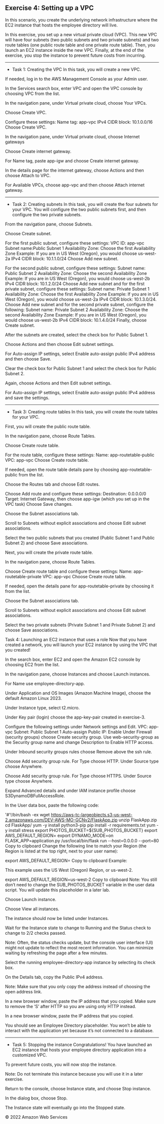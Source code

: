 ## Exercise 4: Setting up a VPC
In this scenario, you create the underlying network infrastructure where the EC2 instance that hosts the employee directory will live.

In this exercise, you set up a new virtual private cloud (VPC). This new VPC will have four subnets (two public subnets and two private subnets) and two route tables (one public route table and one private route table). Then, you launch an EC2 instance inside the new VPC. Finally, at the end of the exercise, you stop the instance to prevent future costs from incurring.

--------------
- Task 1: Creating the VPC
In this task, you will create a new VPC.

If needed, log in to the AWS Management Console as your Admin user.

In the Services search box, enter VPC and open the VPC console by choosing VPC from the list.

In the navigation pane, under Virtual private cloud, choose Your VPCs.

Choose Create VPC.

Configure these settings:
Name tag: app-vpc
IPv4 CIDR block: 10.1.0.0/16
Choose Create VPC.

In the navigation pane, under Virtual private cloud, choose Internet gateways

Choose Create internet gateway.

For Name tag, paste app-igw and choose Create internet gateway.

In the details page for the internet gateway, choose Actions and then choose Attach to VPC.

For Available VPCs, choose app-vpc and then choose Attach internet gateway.

------------
- Task 2: Creating subnets
In this task, you will create the four subnets for your VPC. You will configure the two public subnets first, and then configure the two private subnets.

From the navigation pane, choose Subnets.

Choose Create subnet.

For the first public subnet, configure these settings:
VPC ID: app-vpc
Subnet name:Public Subnet 1
Availability Zone: Choose the first Availability Zone
Example: If you are in US West (Oregon), you would choose us-west-2a
IPv4 CIDR block: 10.1.1.0/24
Choose Add new subnet.

For the second public subnet, configure these settings:
Subnet name: Public Subnet 2
Availability Zone: Choose the second Availability Zone
Example: If you are in US West (Oregon), you would choose us-west-2b
IPv4 CIDR block: 10.1.2.0/24
Choose Add new subnet and for the first private subnet, configure these settings:
Subnet name: Private Subnet 1
Availability Zone: Choose the first Availability Zone
Example: If you are in US West (Oregon), you would choose us-west-2a
IPv4 CIDR block: 10.1.3.0/24.
Choose Add new subnet and for the second private subnet, configure the following:
Subnet name: Private Subnet 2
Availability Zone: Choose the second Availability Zone
Example: If you are in US West (Oregon), you would choose us-west-2b
IPv4 CIDR block: 10.1.4.0/24
Finally, choose Create subnet.

After the subnets are created, select the check box for Public Subnet 1.

Choose Actions and then choose Edit subnet settings.

For Auto-assign IP settings, select Enable auto-assign public IPv4 address and then choose Save.

Clear the check box for Public Subnet 1 and select the check box for Public Subnet 2.

Again, choose Actions and then Edit subnet settings.

For Auto-assign IP settings, select Enable auto-assign public IPv4 address and save the settings.

---------
- Task 3: Creating route tables
In this task, you will create the route tables for your VPC.

First, you will create the public route table.

In the navigation pane, choose Route Tables.

Choose Create route table.

For the route table, configure these settings:
Name: app-routetable-public
VPC: app-vpc
Choose Create route table.

If needed, open the route table details pane by choosing app-routetable-public from the list.

Choose the Routes tab and choose Edit routes.

Choose Add route and configure these settings:
Destination: 0.0.0.0/0
Target: Internet Gateway, then choose app-igw (which you set up in the VPC task)
Choose Save changes.

Choose the Subnet associations tab.

Scroll to Subnets without explicit associations and choose Edit subnet associations.

Select the two public subnets that you created (Public Subnet 1 and Public Subnet 2) and choose Save associations.

Next, you will create the private route table.

In the navigation pane, choose Route Tables.

Choose Create route table and configure these settings:
Name: app-routetable-private
VPC: app-vpc
Choose Create route table.

If needed, open the details pane for app-routetable-private by choosing it from the list.

Choose the Subnet associations tab.

Scroll to Subnets without explicit associations and choose Edit subnet associations.

Select the two private subnets (Private Subnet 1 and Private Subnet 2) and choose Save associations.

Task 4: Launching an EC2 instance that uses a role
Now that you have created a network, you will launch your EC2 instance by using the VPC that you created!

In the search box, enter EC2 and open the Amazon EC2 console by choosing EC2 from the list.

In the navigation pane, choose Instances and choose Launch instances.

For Name use employee-directory-app.

Under Application and OS Images (Amazon Machine Image), choose the default Amazon Linux 2023.

Under Instance type, select t2.micro.

Under Key pair (login) choose the app-key-pair created in exercise-3.

Configure the following settings under Network settings and Edit.
VPC: app-vpc
Subnet: Public Subnet 1
Auto-assign Public IP: Enable
Under Firewall (security groups) choose Create security group. Use web-security-group as the Security group name and change Description to Enable HTTP access.

Under Inbound security groups rules choose Remove above the ssh rule.

Choose Add security group rule. For Type choose HTTP. Under Source type choose Anywhere.

Choose Add security group rule. For Type choose HTTPS. Under Source type choose Anywhere.

Expand Advanced details and under IAM instance profile choose S3DynamoDBFullAccessRole.

In the User data box, paste the following code:

'#'!/bin/bash -ex
wget https://aws-tc-largeobjects.s3-us-west-2.amazonaws.com/DEV-AWS-MO-GCNv2/FlaskApp.zip
unzip FlaskApp.zip
cd FlaskApp/
yum -y install python3-pip
pip install -r requirements.txt
yum -y install stress
export PHOTOS_BUCKET=${SUB_PHOTOS_BUCKET}
export AWS_DEFAULT_REGION=<INSERT REGION HERE>
export DYNAMO_MODE=on
FLASK_APP=application.py /usr/local/bin/flask run --host=0.0.0.0 --port=80
Copy to clipboard
Change the following line to match your Region (the Region is listed at the top right, next to your user name):

export AWS_DEFAULT_REGION=<INSERT REGION HERE>
Copy to clipboard
Example:

This example uses the US West (Oregon) Region, or us-west-2.

export AWS_DEFAULT_REGION=us-west-2
Copy to clipboard
Note: You still don’t need to change the SUB_PHOTOS_BUCKET variable in the user data script. You will update this placeholder in a later lab.

Choose Launch instance.

Choose View all instances.

The instance should now be listed under Instances.

Wait for the Instance state to change to Running and the Status check to change to 2/2 checks passed.

Note: Often, the status checks update, but the console user interface (UI) might not update to reflect the most recent information. You can minimize waiting by refreshing the page after a few minutes.

Select the running employee-directory-app instance by selecting its check box.

On the Details tab, copy the Public IPv4 address.

Note: Make sure that you only copy the address instead of choosing the open address link.

In a new browser window, paste the IP address that you copied. Make sure to remove the ‘S’ after HTTP so you are using only HTTP instead.

In a new browser window, paste the IP address that you copied.

You should see an Employee Directory placeholder. You won’t be able to interact with the application yet because it’s not connected to a database.

---------------
- Task 5: Stopping the instance
Congratulations! You have launched an EC2 instance that hosts your employee directory application into a customized VPC.

To prevent future costs, you will now stop the instance.

Note: Do not terminate this instance because you will use it in a later exercise.

Return to the console, choose Instance state, and choose Stop instance.

In the dialog box, choose Stop.

The Instance state will eventually go into the Stopped state.

© 2022 Amazon Web Services